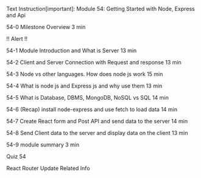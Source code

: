 
Text Instruction[important]: Module 54: Getting Started with Node, Express and Api


54-0 Milestone Overview
 3 min


!! Alert !!


54-1 Module Introduction and What is Server
 13 min


54-2 Client and Server Connection with Request and response
 13 min


54-3 Node vs other languages. How does node js work
 15 min


54-4 What is node js and Express js and why use them
 13 min


54-5 What is Database, DBMS, MongoDB, NoSQL vs SQL
 14 min


54-6 (Recap) install node-express and use fetch to load data
 14 min


54-7 Create React form and Post API and send data to the server
 14 min


54-8 Send Client data to the server and display data on the client
 13 min


54-9 module summary
 3 min


Quiz 54


React Router Update Related Info
